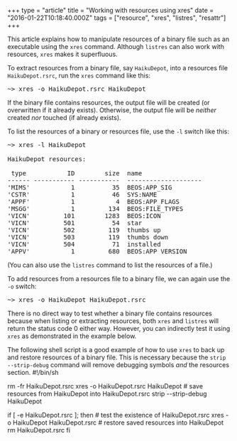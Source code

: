 +++
type = "article"
title = "Working with resources using xres"
date = "2016-01-22T10:18:40.000Z"
tags = ["resource", "xres", "listres", "resattr"]
+++

This article explains how to manipulate resources of a binary file such as an executable using the <code>xres</code> command. Although <code>listres</code> can also work with resources, <code>xres</code> makes it superfluous.
<!--break-->
To extract resources from a binary file, say <code>HaikuDepot</code>, into a resources file <code>HaikuDepot.rsrc</code>, run the <code>xres</code> command like this:
<pre class="terminal">~> xres -o HaikuDepot.rsrc HaikuDepot</pre>

If the binary file contains resources, the output file will be created (or overwritten if it already exists). Otherwise, the output file will be <em>neither</em> created <em>nor</em> touched (if already exists).

To list the resources of a binary or resources file, use the <code>-l</code> switch like this:
<pre class="terminal">
~> xres -l HaikuDepot

HaikuDepot resources:

 type           ID        size  name
------ ----------- -----------  --------------------
'MIMS'           1          35  BEOS:APP_SIG
'CSTR'           1          46  SYS:NAME
'APPF'           1           4  BEOS:APP_FLAGS
'MSGG'           1         134  BEOS:FILE_TYPES
'VICN'         101        1283  BEOS:ICON
'VICN'         501          54  star
'VICN'         502         119  thumbs up
'VICN'         503         119  thumbs down
'VICN'         504          71  installed
'APPV'           1         680  BEOS:APP_VERSION
</pre>

(You can also use the <code>listres</code> command to list the resources of a file.)

To add resources from a resources file to a binary file, we can again use the <code>-o</code> switch:
<pre class="terminal">~> xres -o HaikuDepot HaikuDepot.rsrc</pre>

There is no direct way to test whether a binary file contains resources because when listing or extracting resources, both <code>xres</code> and <code>listres</code> will return the status code 0 either way. However, you can indirectly test it using <code>xres</code> as demonstrated in the example below.

The following shell script is a good example of how to use <code>xres</code> to back up and restore resources of a binary file. This is necessary because the <code>strip --strip-debug</code> command will remove debugging symbols <em>and</em> the resources section.
<blockcode>
#!/bin/sh

rm -fr HaikuDepot.rsrc
xres -o HaikuDepot.rsrc HaikuDepot        # save resources from HaikuDepot into HaikuDepot.rsrc
strip --strip-debug HaikuDepot

if [ -e HaikuDepot.rsrc ]; then           # test the existence of HaikuDepot.rsrc
    xres -o HaikuDepot HaikuDepot.rsrc    # restore saved resources into HaikuDepot
    rm HaikuDepot.rsrc
fi
</blockcode>